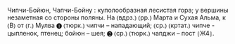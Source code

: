 ---
---

Чипчи-Бойюн, Чапчи-Бойну
: куполообразная лесистая гора; у вершины незаметная со стороны поляны. На ⦅вдрз.⦆ ⦅рр.⦆ Марта и Сухая Альма, к ⦅В⦆ от ⦅г.⦆ Мулва ❶ ⦅тюрк.⦆ чипчи – нападающий; ⦅ср.⦆ ⦅кртат.⦆ чипче - цыпленок, птенец; бойюн – шея; ❷ ⦅ср.⦆ ⦅тюрк.⦆ чапджи – пост ⦃Ж4⦄.
